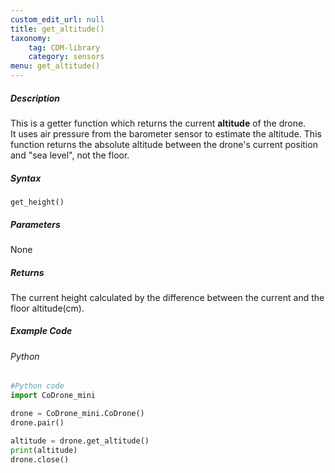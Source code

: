 ```yaml
---
custom_edit_url: null
title: get_altitude()
taxonomy:
    tag: CDM-library
    category: sensors
menu: get_altitude()
---
```


##### Description

This is a getter function which returns the current **altitude** of the drone. <br />
It uses air pressure from the barometer sensor to estimate the altitude. This function returns the absolute altitude between the drone's current position and "sea level", not the floor. <br />

##### Syntax
```get_height()```

##### Parameters

None

##### Returns

The current height calculated by the difference between the current and the floor altitude(cm).

##### Example Code
###### Python
```python
#Python code
import CoDrone_mini

drone = CoDrone_mini.CoDrone()
drone.pair()

altitude = drone.get_altitude()
print(altitude)
drone.close()
```
